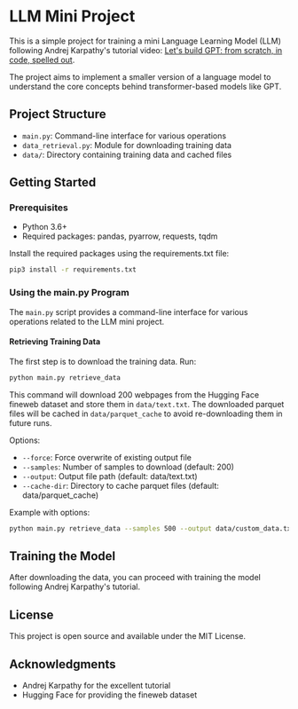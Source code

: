 # LLM Mini Project

This is a simple project for training a mini Language Learning Model (LLM) following Andrej Karpathy's tutorial video: [Let's build GPT: from scratch, in code, spelled out](https://www.youtube.com/watch?v=7xTGNNLPyMI).

The project aims to implement a smaller version of a language model to understand the core concepts behind transformer-based models like GPT.

## Project Structure

- `main.py`: Command-line interface for various operations
- `data_retrieval.py`: Module for downloading training data
- `data/`: Directory containing training data and cached files

## Getting Started

### Prerequisites

- Python 3.6+
- Required packages: pandas, pyarrow, requests, tqdm

Install the required packages using the requirements.txt file:

```bash
pip3 install -r requirements.txt
```

### Using the main.py Program

The `main.py` script provides a command-line interface for various operations related to the LLM mini project.

#### Retrieving Training Data

The first step is to download the training data. Run:

```bash
python main.py retrieve_data
```

This command will download 200 webpages from the Hugging Face fineweb dataset and store them in `data/text.txt`. The downloaded parquet files will be cached in `data/parquet_cache` to avoid re-downloading them in future runs.

Options:
- `--force`: Force overwrite of existing output file
- `--samples`: Number of samples to download (default: 200)
- `--output`: Output file path (default: data/text.txt)
- `--cache-dir`: Directory to cache parquet files (default: data/parquet_cache)

Example with options:

```bash
python main.py retrieve_data --samples 500 --output data/custom_data.txt
```

## Training the Model

After downloading the data, you can proceed with training the model following Andrej Karpathy's tutorial.

## License

This project is open source and available under the MIT License.

## Acknowledgments

- Andrej Karpathy for the excellent tutorial
- Hugging Face for providing the fineweb dataset